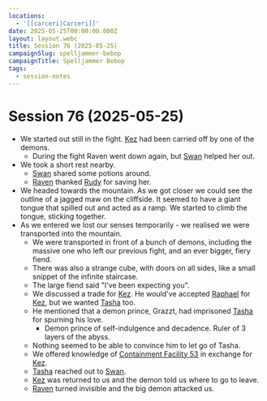 ```yaml
---
locations:
  - '[[carceri|Carceri]]'
date: 2025-05-25T00:00:00.000Z
layout: layout.webc
title: Session 76 (2025-05-25)
campaignSlug: spelljammer-bebop
campaignTitle: Spelljammer Bebop
tags:
  - session-notes
---
```

# Session 76 (2025-05-25)

- We started out still in the fight. [Kez](kez-bardaux.md) had been carried off by one of the demons.
	- During the fight Raven went down again, but [Swan](swan.md) helped her out.
- We took a short rest nearby.
	- [Swan](swan.md) shared some potions around.
	- [Raven](raven.md) thanked [Rudy](refuge-unit-d3.md) for saving her.
- We headed towards the mountain. As we got closer we could see the outline of a jagged maw on the cliffside. It seemed to have a giant tongue that spilled out and acted as a ramp. We started to climb the tongue, sticking together.
- As we entered we lost our senses temporarily - we realised we were transported into the mountain.
	- We were transported in front of a bunch of demons, including the massive one who left our previous fight, and an ever bigger, fiery fiend.
	- There was also a strange cube, with doors on all sides, like a small snippet of the infinite staircase.
	- The large fiend said "I've been expecting you".
	- We discussed a trade for [Kez](kez-bardaux.md). He would've accepted [Raphael](raphael.md) for [Kez](kez-bardaux.md), but we wanted [Tasha](tasha.md) too.
	- He mentioned that a demon prince, Grazzt, had imprisoned [Tasha](tasha.md) for spurning his love.
		- Demon prince of self-indulgence and decadence. Ruler of 3 layers of the abyss.
	- Nothing seemed to be able to convince him to let go of Tasha.
	- We offered knowledge of [Containment Facility 53](containment-facility-53.md) in exchange for [Kez](kez-bardaux.md).
	- [Tasha](tasha.md) reached out to [Swan](swan.md).
	- [Kez](kez-bardaux.md) was returned to us and the demon told us where to go to leave.
	- [Raven](raven.md) turned invisible and the big demon attacked us.
